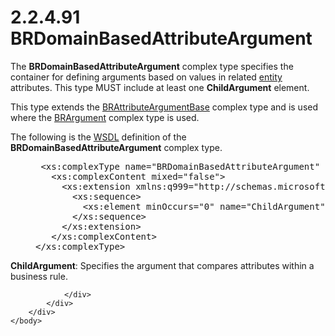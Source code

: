 <html dir="LTR" xmlns:mshelp="http://msdn.microsoft.com/mshelp" xmlns:ddue="http://ddue.schemas.microsoft.com/authoring/2003/5" xmlns:xlink="http://www.w3.org/1999/xlink" xmlns:tool="http://www.microsoft.com/tooltip">
    <head>
        <meta http-equiv="Content-Type" content="text/html; CHARSET=utf-8"></meta>
        <meta name="save" content="history"></meta>
        <title>2.2.4.91 BRDomainBasedAttributeArgument</title>
        <xml>
            <mshelp:toctitle title="2.2.4.91 BRDomainBasedAttributeArgument"></mshelp:toctitle>
            <mshelp:rltitle title="[MS-SSMDSWS-15]: BRDomainBasedAttributeArgument"></mshelp:rltitle>
            <mshelp:keyword index="A" term="14f19f18-4325-40e7-bd74-efa154666594"></mshelp:keyword>
            <mshelp:attr name="DCSext.ContentType" value="open specification"></mshelp:attr>
            <mshelp:attr name="AssetID" value="14f19f18-4325-40e7-bd74-efa154666594"></mshelp:attr>
            <mshelp:attr name="TopicType" value="kbRef"></mshelp:attr>
            <mshelp:attr name="DCSext.Title" value="[MS-SSMDSWS-15]: BRDomainBasedAttributeArgument" />
        </xml>
    </head>
    <body>
        <div id="header">
            <h1 class="heading">2.2.4.91 BRDomainBasedAttributeArgument</h1>
        </div>
        <div id="mainSection">
            <div id="mainBody">
                <div id="allHistory" class="saveHistory"></div>
                <div id="sectionSection0" class="section" name="collapseableSection">
                    

<p>The <b>BRDomainBasedAttributeArgument</b> complex type
specifies the container for defining arguments based on values in related <a href="ad350219-f30b-4bac-99e5-6477986f9a7a.htm#gt_3b609270-c0f5-4220-8cf0-4c328f73684e">entity</a> attributes. This
type MUST include at least one <b>ChildArgument</b> element.</p>

<p>This type extends the <a href="547d52ac-2a4a-4879-8e19-7097ef1815bc.htm">BRAttributeArgumentBase</a>
complex type and is used where the <a href="89a867d4-54b2-401e-b1cc-d73247dd92e8.htm">BRArgument</a> complex type is
used.</p>

<p>The following is the <a href="ad350219-f30b-4bac-99e5-6477986f9a7a.htm#gt_5a824664-0858-4b09-b852-83baf4584efa">WSDL</a> definition of the <b>BRDomainBasedAttributeArgument</b>
complex type.</p>

<dl>
<dd>
<div><pre> &lt;xs:complexType name=&quot;BRDomainBasedAttributeArgument&quot; xmlns:xs=&quot;http://www.w3.org/2001/XMLSchema&quot;&gt;
   &lt;xs:complexContent mixed=&quot;false&quot;&gt;
     &lt;xs:extension xmlns:q999=&quot;http://schemas.microsoft.com/sqlserver/masterdataservices/2009/09&quot; base=&quot;q999:BRAttributeArgumentBase&quot;&gt;
       &lt;xs:sequence&gt;
         &lt;xs:element minOccurs=&quot;0&quot; name=&quot;ChildArgument&quot; nillable=&quot;true&quot; type=&quot;q999:BRAttributeArgument&quot; /&gt;
       &lt;/xs:sequence&gt;
     &lt;/xs:extension&gt;
   &lt;/xs:complexContent&gt;
&lt;/xs:complexType&gt;
</pre></div>
</dd></dl>

<p><b>ChildArgument</b>: Specifies the argument that
compares attributes within a business rule.</p>


                </div>
            </div>
        </div>
    </body>
</html>